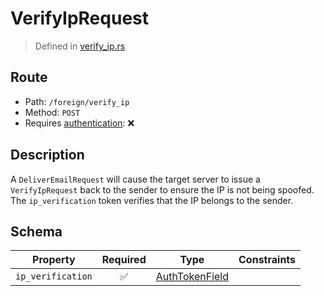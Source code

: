 # VerifyIpRequest
> Defined in [verify_ip.rs](../../../../../interface/src/interface/routes/foreign/verify_ip.rs)

## Route
- Path: `/foreign/verify_ip`
- Method: `POST`
- Requires [authentication](../../../../Flows/Authentication%20Flow.md): ❌

## Description
A `DeliverEmailRequest` will cause the target server to issue a `VerifyIpRequest` back
to the sender to ensure the IP is not being spoofed. The `ip_verification` token verifies that
the IP belongs to the sender.

## Schema

| Property | Required | Type | Constraints |
| --- | :---: | --- | --- |
| `ip_verification` | ✅ | [AuthTokenField](../../../fields/auth_token/AuthTokenField.md) |     | 


